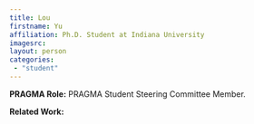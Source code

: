 ```yaml
---
title: Lou
firstname: Yu
affiliation: Ph.D. Student at Indiana University
imagesrc: 
layout: person
categories:
 - "student"
---
```

**PRAGMA Role:** PRAGMA Student Steering Committee Member.  

**Related Work:** 

